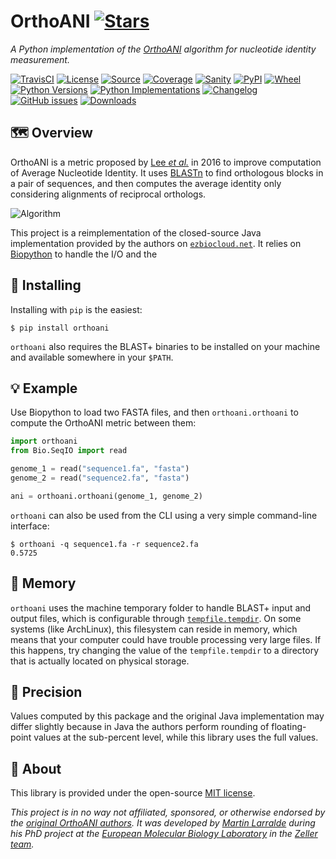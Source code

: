 # OrthoANI [![Stars](https://img.shields.io/github/stars/althonos/orthoani.svg?style=social&maxAge=3600&label=Star)](https://github.com/althonos/orthoani/stargazers)

*A Python implementation of the [OrthoANI](https://doi.org/10.1099/ijsem.0.000760) algorithm for nucleotide identity measurement.*

[![TravisCI](https://img.shields.io/travis/com/althonos/orthoani/master?logo=travis&maxAge=600&style=flat-square)](https://travis-ci.com/althonos/orthoani/branches)
[![License](https://img.shields.io/badge/license-MIT-blue.svg?style=flat-square&maxAge=2678400)](https://choosealicense.com/licenses/mit/)
[![Source](https://img.shields.io/badge/source-GitHub-303030.svg?maxAge=2678400&style=flat-square)](https://github.com/althonos/orthoani/)
[![Coverage](https://img.shields.io/codecov/c/gh/althonos/orthoani?style=flat-square&maxAge=3600)](https://codecov.io/gh/althonos/orthoani/)
[![Sanity](https://img.shields.io/codacy/grade/4a427dadd1864c93ab9a55cb34c389a0.svg?style=flat-square&maxAge=3600)](https://codacy.com/app/althonos/orthoani)
[![PyPI](https://img.shields.io/pypi/v/orthoani.svg?style=flat-square&maxAge=600)](https://pypi.org/project/orthoani)
[![Wheel](https://img.shields.io/pypi/wheel/orthoani.svg?style=flat-square&maxAge=3600)](https://pypi.org/project/orthoani/#files)
[![Python Versions](https://img.shields.io/pypi/pyversions/orthoani.svg?style=flat-square&maxAge=600)](https://pypi.org/project/orthoani/#files)
[![Python Implementations](https://img.shields.io/pypi/implementation/orthoani.svg?style=flat-square&maxAge=600)](https://pypi.org/project/orthoani/#files)
[![Changelog](https://img.shields.io/badge/keep%20a-changelog-8A0707.svg?maxAge=2678400&style=flat-square)](https://github.com/althonos/orthoani/blob/master/CHANGELOG.md)
[![GitHub issues](https://img.shields.io/github/issues/althonos/orthoani.svg?style=flat-square&maxAge=600)](https://github.com/althonos/orthoani/issues)
[![Downloads](https://img.shields.io/badge/dynamic/json?style=flat-square&color=303f9f&maxAge=86400&label=downloads&query=%24.total_downloads&url=https%3A%2F%2Fapi.pepy.tech%2Fapi%2Fprojects%2Forthoani)](https://pepy.tech/project/orthoani)


## 🗺️ Overview

OrthoANI is a metric proposed by [Lee *et al.*](https://doi.org/10.1099/ijsem.0.000760)
in 2016 to improve computation of Average Nucleotide Identity. It uses
[BLASTn](https://en.wikipedia.org/wiki/BLAST_(biotechnology)) to find orthologous
blocks in a pair of sequences, and then computes the average identity only
considering alignments of reciprocal orthologs.

![Algorithm](https://www.microbiologyresearch.org/docserver/fulltext/ijsem/66/2/000760-f1.gif)

This project is a reimplementation of the closed-source Java implementation
provided by the authors on [`ezbiocloud.net`](https://www.ezbiocloud.net/sw/oat).
It relies on [Biopython](https://biopython.org/) to handle the I/O and the


## 🔧 Installing

Installing with `pip` is the easiest:
```console
$ pip install orthoani
```

`orthoani` also requires the BLAST+ binaries to be installed on your machine
and available somewhere in your `$PATH`.


## 💡 Example

Use Biopython to load two FASTA files, and then `orthoani.orthoani` to compute
the OrthoANI metric between them:
```python
import orthoani
from Bio.SeqIO import read

genome_1 = read("sequence1.fa", "fasta")
genome_2 = read("sequence2.fa", "fasta")

ani = orthoani.orthoani(genome_1, genome_2)
```

`orthoani` can also be used from the CLI using a very simple command-line
interface:
```console
$ orthoani -q sequence1.fa -r sequence2.fa
0.5725
```


## 🐏 Memory

`orthoani` uses the machine temporary folder to handle BLAST+ input and output
files, which is configurable through
[`tempfile.tempdir`](https://docs.python.org/3/library/tempfile.html#tempfile.tempdir).
On some systems (like ArchLinux), this filesystem can reside in memory, which means
that your computer could have trouble processing very large files. If this
happens, try changing the value of the `tempfile.tempdir` to a directory that
is actually located on physical storage.


## 📏 Precision

Values computed by this package and the original Java implementation may differ
slightly because in Java the authors perform rounding of floating-point values
at the sub-percent level, while this library uses the full values.


## 📜 About

This library is provided under the open-source
[MIT license](https://choosealicense.com/licenses/mit/).

*This project is in no way not affiliated, sponsored, or otherwise endorsed by
the [original OrthoANI authors](http://www.chunlab.com/). It was developed by
[Martin Larralde](https://github.com/althonos/orthoani) during his PhD project
at the [European Molecular Biology Laboratory](https://www.embl.de/) in
the [Zeller team](https://github.com/zellerlab).*
